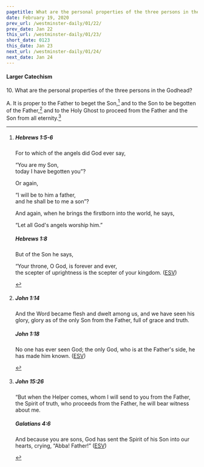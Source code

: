 ```yaml
---
pagetitle: What are the personal properties of the three persons in the Godhead?
date: February 19, 2020
prev_url: /westminster-daily/01/22/
prev_date: Jan 22
this_url: /westminster-daily/01/23/
short_date: 0123
this_date: Jan 23
next_url: /westminster-daily/01/24/
next_date: Jan 24
---
```


#### Larger Catechism

10\. What are the personal properties of the three persons in the Godhead?

A. It is proper to the Father to beget the Son,[^fnref:wlc1] and to the Son to be begotten of the Father,[^fnref:wlc2] and to the Holy Ghost to proceed from the Father and the Son from all eternity.[^fnref:wlc3]


[^fnref:wlc1]: <div class="esv"><h5>Hebrews 1:5-6</h5> <div class="esv-text"><p id="p58001005.01-1">For to which of the angels did God ever say,</p> <div class="block-indent"> <p class="line-group" id="p58001005.11-1">&#8220;You are my Son,<br /> <span class="indent"></span>today I have begotten you&#8221;?</p> </div> <p class="same-paragraph" id="p58001005.20-1">Or again,</p> <div class="block-indent"> <p class="line-group" id="p58001005.22-1">&#8220;I will be to him a father,<br /> <span class="indent"></span>and he shall be to me a son&#8221;?</p> </div>  <p class="same-paragraph" id="p58001006.01-1">And again, when he brings the firstborn into the world, he says,</p> <div class="block-indent"> <p class="line-group" id="p58001006.13-1">&#8220;Let all God's angels worship him.&#8221;</p> </div> </div><h5>Hebrews 1:8</h5> <div class="esv-text"><p class="same-paragraph" id="p58001008.01-2">But of the Son he says,</p> <div class="block-indent"> <p class="line-group" id="p58001008.07-2">&#8220;Your throne, O God, is forever and ever,<br /> <span class="indent"></span>the scepter of uprightness is the scepter of your kingdom.  (<a href="http://www.esv.org" class="copyright">ESV</a>)</p> </div> </div> </div>

[^fnref:wlc2]: <div class="esv"><h5>John 1:14</h5> <div class="esv-text"><p id="p43001014.01-1">And the Word became flesh and dwelt among us, and we have seen his glory, glory as of the only Son from the Father, full of grace and truth.</p> </div><h5>John 1:18</h5> <div class="esv-text"><p id="p43001018.01-2">No one has ever seen God; the only God, who is at the Father's side, he has made him known.  (<a href="http://www.esv.org" class="copyright">ESV</a>)</p> </div> </div>

[^fnref:wlc3]: <div class="esv"><h5>John 15:26</h5> <div class="esv-text"><p id="p43015026.01-1"><span class="woc">&#8220;But when the Helper comes, whom I will send to you from the Father, the Spirit of truth, who proceeds from the Father, he will bear witness about me.</span></p> </div><h5>Galatians 4:6</h5> <div class="esv-text"><p id="p48004006.01-2">And because you are sons, God has sent the Spirit of his Son into our hearts, crying, &#8220;Abba! Father!&#8221;  (<a href="http://www.esv.org" class="copyright">ESV</a>)</p> </div> </div>

